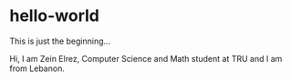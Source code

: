 # hello-world
This is just the beginning...

Hi, I am Zein Elrez, Computer Science and Math student at TRU and I am from Lebanon.   
